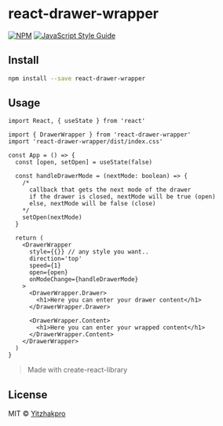 # react-drawer-wrapper

[![NPM](https://img.shields.io/npm/v/react-drawer-wrapper.svg)](https://www.npmjs.com/package/react-drawer-wrapper) [![JavaScript Style Guide](https://img.shields.io/badge/code_style-standard-brightgreen.svg)](https://standardjs.com)

## Install

```bash
npm install --save react-drawer-wrapper
```

## Usage

```tsx
import React, { useState } from 'react'

import { DrawerWrapper } from 'react-drawer-wrapper'
import 'react-drawer-wrapper/dist/index.css'

const App = () => {
  const [open, setOpen] = useState(false)

  const handleDrawerMode = (nextMode: boolean) => {
    /*
      callback that gets the next mode of the drawer
      if the drawer is closed, nextMode will be true (open)
      else, nextMode will be false (close)
    */
    setOpen(nextMode)
  }

  return (
    <DrawerWrapper
      style={{}} // any style you want..
      direction='top'
      speed={1}
      open={open}
      onModeChange={handleDrawerMode}
    >
      <DrawerWrapper.Drawer>
        <h1>Here you can enter your drawer content</h1>
      </DrawerWrapper.Drawer>

      <DrawerWrapper.Content>
        <h1>Here you can enter your wrapped content</h1>
      </DrawerWrapper.Content>
    </DrawerWrapper>
  )
}
```

> Made with create-react-library

## License

MIT © [Yitzhakpro](https://github.com/Yitzhakpro)

